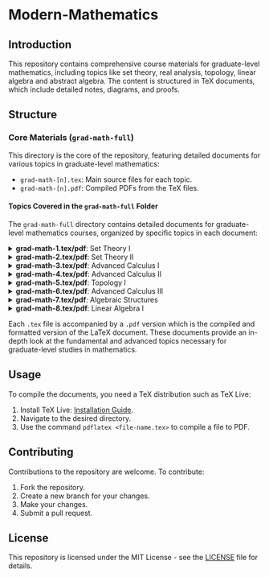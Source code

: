 # Modern-Mathematics

## Introduction

This repository contains comprehensive course materials for graduate-level mathematics, including topics like set theory, real analysis, topology, linear algebra and abstract algebra. The content is structured in TeX documents, which include detailed notes, diagrams, and proofs.

## Structure

### Core Materials (`grad-math-full`)
This directory is the core of the repository, featuring detailed documents for various topics in graduate-level mathematics:
- `grad-math-[n].tex`: Main source files for each topic.
- `grad-math-[n].pdf`: Compiled PDFs from the TeX files.

#### Topics Covered in the `grad-math-full` Folder

The `grad-math-full` directory contains detailed documents for graduate-level mathematics courses, organized by specific topics in each document:
<details>
<summary><strong>grad-math-1.tex/pdf</strong>: Set Theory I</summary>
<ul>
<li>Set, Power Set, Cartesian Product</li>
<li>Union, Intersection, Complement</li>
<li>Function, Image, Pre-image</li>
<li>Injection, Surjection, Bijection</li>
<li>Axiom of Choice</li>
</ul>
</details>

<details>
<summary><strong>grad-math-2.tex/pdf</strong>: Set Theory II</summary>
<ul>
<li>Relation, Equivalence Relation</li>
<li>Equivalence Class, Partition</li>
</ul>
</details>

<details>
<summary><strong>grad-math-3.tex/pdf</strong>: Advanced Calculus I</summary>
<ul>
<li>Boundedness, Supremum and Infimum</li>
<li>Least Upper Bound Property (Completeness Axiom)</li>
<li>Well-Ordering Principle and Mathematical Induction</li>
<li>Archimedean Property</li>
</ul>
</details>

<details>
<summary><strong>grad-math-4.tex/pdf</strong>: Advanced Calculus II</summary>
<ul>
<li>Convergence of Sequences</li>
<li>Inequality Rule for Absolute Values</li>
<li>Limit Theorem (Algebraic Property of Limit of Sequence)</li>
</ul>
</details>

<details>
<summary><strong>grad-math-5.tex/pdf</strong>: Topology I</summary>
<ul>
<li>Topology and Topological Space</li>
<li>Open Set</li>
<li>Continuous Mapping</li>
<li>Distance Function and Metric Space</li>
<li>Convergence of Sequences; Continuity of Functions</li>
</ul>
</details>

<details>
<summary><strong>grad-math-6.tex/pdf</strong>: Advanced Calculus III</summary>
<ul>
<li>Limit of a Function</li>
<li>Continuity of a Function</li>
<li>Monotone Convergent Theorem (MCT)</li>
<li>Nested Interval Property (NIP)</li>
<li>Bolzano-Weierstrass Theorem</li>
<li>Limit Superior and Limit Inferior</li>
</ul>
</details>

<details>
<summary><strong>grad-math-7.tex/pdf</strong>: Algebraic Structures </summary>
<ul>
<li>Group</li>
<li>Ring</li>
<li>Field</li>
<li>Module</li>
<li>Vector Space</li>
<li>Algebra</li>
</ul>
</details>

<details>
<summary><strong>grad-math-8.tex/pdf</strong>: Linear Algebra I </summary>
<ul>
<li>Linear Combination, Spanning Set</li>
<li>Linearly Independent and Dependent</li>
<li>(Hamel) Basis</li>
<li>Partial Order, POSET</li>
<li>Total Order (Linear Order), TOSET</li>
<li>Maximal, Minimal, Hasse Diagram</li>
<li>Chain, Zorn's Lemma</li>
<li>Hamel Basis Theorem (Existence of Basis)</li>
<li>Dimension of Vector Space</li>
</ul>
</details>

Each `.tex` file is accompanied by a `.pdf` version which is the compiled and formatted version of the LaTeX document. These documents provide an in-depth look at the fundamental and advanced topics necessary for graduate-level studies in mathematics.

<!--
### Supplementary Materials
- `abstract-algebra/`: Additional notes and resources on abstract algebra.
- `chapter/`: Chapter-wise breakdown of topics.
- `code/`: Example codes, primarily in SageMath, for computational mathematics.
- `preamble/`, `tikz/`, and other directories: Contain various support files like LaTeX preamble settings, TikZ diagrams, custom LaTeX commands, and theorem environments.

### Practice and Examples
- `tikz/`: Extensive examples of mathematical diagrams created using TikZ.
- `latex-practice.tex`: A document to practice LaTeX skills.

### Documentation
- `README.md`: This file.
- `LICENSE`: Licensing information for the use of this repository.
-->

## Usage

To compile the documents, you need a TeX distribution such as TeX Live:
1. Install TeX Live: [Installation Guide](https://www.tug.org/texlive/acquire.html).
2. Navigate to the desired directory.
3. Use the command `pdflatex <file-name.tex>` to compile a file to PDF.

## Contributing

Contributions to the repository are welcome. To contribute:
1. Fork the repository.
2. Create a new branch for your changes.
3. Make your changes.
4. Submit a pull request.

## License

This repository is licensed under the MIT License - see the [LICENSE](LICENSE) file for details.

